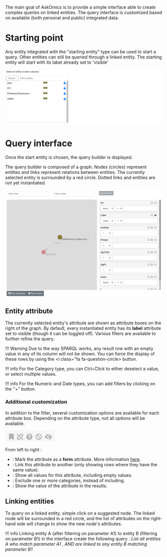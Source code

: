 The main goal of AskOmics is to provide a simple interface able to create complex queries on linked entities.
The query interface is customized based on available (both personal and public) integrated data.

# Starting point

Any entity integrated with the "starting entity" type can be used to start a query. Other entities can still be queried through a linked entity. The starting entity will start with its label already set to 'visible'

![ask](img/startpoint.png)

# Query interface

Once the start entity is chosen, the query builder is displayed.

The query builder is composed of a graph. Nodes (circles) represent entities and links represent relations between entities. The currently selected entity is surrounded by a red circle. Dotted links and entities are not yet instantiated.

![query builder](img/query_builder.png "Query builder, Differential Expression is the selected entity, GeneLink is a suggested entity")

## Entity attribute

The currently selected entity's attribute are shown as attribute boxes on the right of the graph. By default, every instantiated entity has its **label** attribute set to visible (though it can be toggled off). Various filters are available to further refine the query.

!!! Warning
    Due to the way SPARQL works, any result row with an empty value in any of its column will not be shown. You can force the display of these rows by using the <i class="fa fa-question-circle></i> button.

!!! info
    For the Category type, you can Ctrl+Click to either deselect a value, or select multiple values.

!!! info
    For the Numeric and Date types, you can add filters by clicking on the "+" button.

### Additional customization

In addition to the filter, several customization options are available for each attribute box. Depending on the attribute type, not all options will be available.

![customization](img/attribute_box.png)

From left to right :

- <i class="fa fa-bookmark inactive"></i>: Mark the attribute as a **form** attribute. More information [here](template.md).
- <i class="fa fa-link inactive"></i>: Link this attribute to another (only showing rows where they have the same value).
- <i class="fa fa-question-circle inactive"></i>: Show all values for this attribute, including empty values.
- <i class="fa fa-ban inactive"></i>: Exclude one or more categories, instead of including.
- <i class="fa fa-eye-slash inactive"></i>: Show the value of the attribute in the results.


## Linking entities

To query on a linked entity, simple click on a suggested node. The linked node will be surrounded in a red circle, and the list of attributes on the right-hand side will change to show the new node's attributes.

!!! info
     Linking entity A (after filtering on parameter A1) to entity B (filtering on parameter B1) in the interface create the following query : *List all entities A who match parameter A1 , AND are linked to any entity B matching parameter B1*
